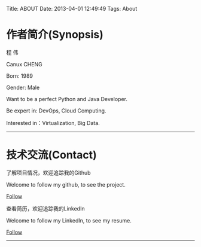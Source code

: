 Title: ABOUT
Date: 2013-04-01 12:49:49
Tags: About



# 作者简介(Synopsis)

程 伟

Canux CHENG

Born: 1989

Gender: Male

Want to be a perfect Python and Java Developer.

Be expert in: DevOps, Cloud Computing.

Interested in：Virtualization, Big Data.

***

# 技术交流(Contact)

了解项目情况，欢迎追踪我的Github

Welcome to follow my github, to see the project.

[Follow](https://github.com/crazy-canux)

查看简历，欢迎追踪我的LinkedIn

Welcome to follow my LinkedIn, to see my resume.

[Follow](http://www.linkedin.com/profile/preview?locale=zh_CN&trk=prof-0-sb-preview-primary-button)

***
